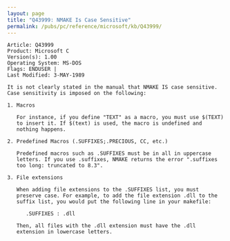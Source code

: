 ```yaml
---
layout: page
title: "Q43999: NMAKE Is Case Sensitive"
permalink: /pubs/pc/reference/microsoft/kb/Q43999/
---
```


	Article: Q43999
	Product: Microsoft C
	Version(s): 1.00
	Operating System: MS-DOS
	Flags: ENDUSER |
	Last Modified: 3-MAY-1989
	
	It is not clearly stated in the manual that NMAKE IS case sensitive.
	Case sensitivity is imposed on the following:
	
	1. Macros
	
	   For instance, if you define "TEXT" as a macro, you must use $(TEXT)
	   to insert it. If $(text) is used, the macro is undefined and
	   nothing happens.
	
	2. Predefined Macros (.SUFFIXES;.PRECIOUS, CC, etc.)
	
	   Predefined macros such as .SUFFIXES must be in all in uppercase
	   letters. If you use .suffixes, NMAKE returns the error ".suffixes
	   too long: truncated to 8.3".
	
	3. File extensions
	
	   When adding file extensions to the .SUFFIXES list, you must
	   preserve case. For example, to add the file extension .dll to the
	   suffix list, you would put the following line in your makefile:
	
	      .SUFFIXES : .dll
	
	   Then, all files with the .dll extension must have the .dll
	   extension in lowercase letters.
